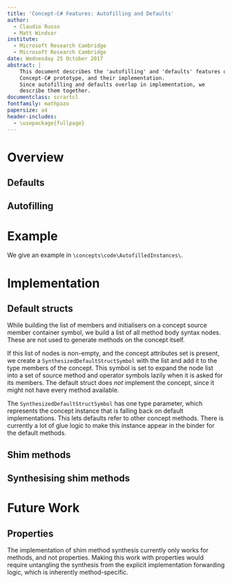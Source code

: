 ```yaml
---
title: 'Concept-C# Features: Autofilling and Defaults'
author:
  - Claudio Russo
  - Matt Windsor
institute:
  - Microsoft Research Cambridge
  - Microsoft Research Cambridge
date: Wednesday 25 October 2017
abstract: |
    This document describes the 'autofilling' and 'defaults' features of the
    Concept-C# prototype, and their implementation.
    Since autofilling and defaults overlap in implementation, we
    describe them together.
documentclass: scrartcl
fontfamily: mathpazo
papersize: a4
header-includes:
  - \usepackage{fullpage}
---
```


# Overview #

## Defaults ##

## Autofilling ##

# Example #

We give an example in `\concepts\code\AutofilledInstances\`.

# Implementation #

## Default structs ##

While building the list of members and initialisers on a concept source member
container symbol, we build a list of all method body syntax nodes.  These are
not used to generate methods on the concept itself.

If this list of nodes is non-empty, and the concept attributes set is present,
we create a `SynthesizedDefaultStructSymbol` with the list and add it to
the type members of the concept.  This symbol is set to expand the node list
into a set of source method and operator symbols lazily when it is asked for
its members.  The default struct does _not_ implement the concept, since it
might not have every method available.

The `SynthesizedDefaultStructSymbol` has one type parameter, which represents
the concept instance that is falling back on default implementations.  This
lets defaults refer to other concept methods.  There is currently a lot of
glue logic to make this instance appear in the binder for the default methods.

## Shim methods ##

## Synthesising shim methods ## 

# Future Work #

## Properties ##

The implementation of shim method synthesis currently only works for methods,
and not properties.  Making this work with properties would require untangling
the synthesis from the explicit implementation forwarding logic, which is
inherently method-specific.